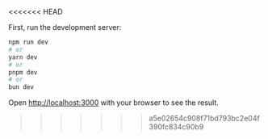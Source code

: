 <<<<<<< HEAD



First, run the development server:

```bash
npm run dev
# or
yarn dev
# or
pnpm dev
# or
bun dev
```

Open [http://localhost:3000](http://localhost:3000) with your browser to see the result.





>>>>>>> a5e02654c908f71bd793bc2e04f390fc834c90b9
